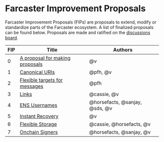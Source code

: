 # Farcaster Improvement Proposals

Farcaster Improvement Proposals (FIPs) are proposals to extend, modify or standardize parts of the Farcaster ecosystem. A list of finalized proposals can be found below. Proposals are made and ratified on the [discussions board](https://github.com/farcasterxyz/protocol/discussions/categories/fip-stage-4-finalized).


| FIP | Title                                                                                      | Authors                        |
|-----|--------------------------------------------------------------------------------------------|--------------------------------|
| 0   | [A proposal for making proposals](https://github.com/farcasterxyz/protocol/discussions/82) | @v                             |
| 1   | [Canonical URIs](https://github.com/farcasterxyz/protocol/discussions/72)                  | @pfh, @v                       |
| 2   | [Flexible targets for messages](https://github.com/farcasterxyz/protocol/discussions/71)   | @pfh                           |
| 3   | [Links](https://github.com/farcasterxyz/protocol/discussions/85)                           | @cassie, @v                    |
| 4   | [ENS Usernames](https://github.com/farcasterxyz/protocol/discussions/90)                   | @horsefacts, @sanjay, @sds, @v |
| 5   | [Instant Recovery](https://github.com/farcasterxyz/protocol/discussions/100)               | @v                             |
| 6   | [Flexible Storage](https://github.com/farcasterxyz/protocol/discussions/98)                | @cassie, @horsefacts, @v       |
| 7   | [Onchain Signers](https://github.com/farcasterxyz/protocol/discussions/103)                | @horsefacts, @sanjay, @v       |


